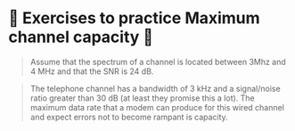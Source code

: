 # 📒 Exercises to practice Maximum channel capacity 📒

> Assume that the spectrum of a channel is located between 3Mhz and 4 MHz and that the SNR is 24 dB.

> The telephone channel has a bandwidth of 3 kHz and a signal/noise ratio greater than 30 dB (at least they promise this a lot). The maximum data rate that a modem can produce for this wired channel and expect errors not to become rampant is capacity.

